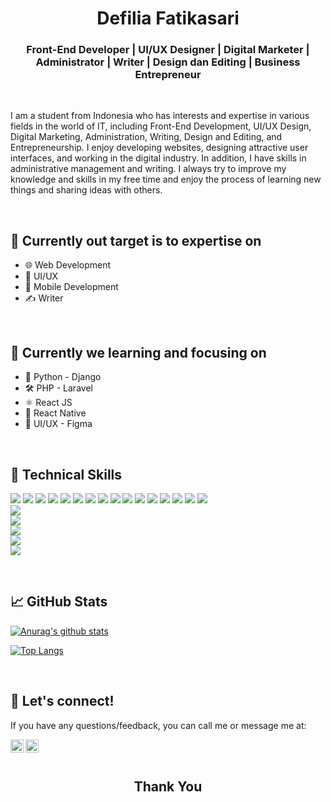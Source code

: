 <h1 align="center">Defilia Fatikasari</h1>


<h3 align="center">Front-End Developer | UI/UX Designer | Digital Marketer | Administrator | Writer | Design dan Editing | Business Entrepreneur</h3>

<br>

<p>I am a student from Indonesia who has interests and expertise in various fields in the world of IT, including Front-End Development, UI/UX Design, Digital Marketing, Administration, Writing, Design and Editing, and Entrepreneurship. I enjoy developing websites, designing attractive user interfaces, and working in the digital industry. In addition, I have skills in administrative management and writing. I always try to improve my knowledge and skills in my free time and enjoy the process of learning new things and sharing ideas with others.</p>

<br>

## 🎯 Currently out target is to expertise on
- 🌐 Web Development
- 🎨 UI/UX 
- 📱 Mobile Development
- ✍️ Writer

<br>


## 🌱 Currently we learning and focusing on
- 🐍 Python - Django
- 🛠️ PHP - Laravel
- ⚛️ React JS
- 📱 React Native
- 🎨 UI/UX - Figma

<br>

## 💼 Technical Skills
![](https://img.shields.io/badge/Code-HTML5-informational?style=flat&logo=HTML5&color=E34F26)
![](https://img.shields.io/badge/Style-CSS3-informational?style=flat&logo=CSS3&color=1572B6)
![](https://img.shields.io/badge/Style-Tailwind-informational?style=flat&logo=TailwindCSS&color=06B6D4)
![](https://img.shields.io/badge/Tools-NPM-informational?style=flat&logo=NPM&color=CB3837)
![](https://img.shields.io/badge/Tools-Git-informational?style=flat&logo=Git&color=F05032)
![](https://img.shields.io/badge/Tools-GitHub-informational?style=flat&logo=GitHub&color=181717)
![](https://img.shields.io/badge/Code-React-informational?style=flat&logo=react&color=61DAFB)
![](https://img.shields.io/badge/Code-JavaScript-informational?style=flat&logo=JavaScript&color=F7DF1E)
![](https://img.shields.io/badge/Code-TypeScript-informational?style=flat&logo=TypeScript&color=3178C6)
![](https://img.shields.io/badge/Code-Python-informational?style=flat&logo=Python&color=3776AB)
![](https://img.shields.io/badge/Code-Django-informational?style=flat&logo=Django&color=092E20)
![](https://img.shields.io/badge/Code-PHP-informational?style=flat&logo=PHP&color=777BB4)
![](https://img.shields.io/badge/Code-Laravel-informational?style=flat&logo=Laravel&color=FF2D20)
![](https://img.shields.io/badge/Design-UI/UX-informational?style=flat&logo=AdobeXD&color=FF61F6)
![](https://img.shields.io/badge/Tools-Figma-informational?style=flat&logo=Figma&color=F24E1E)
![](https://img.shields.io/badge/Tools-Microsoft_Office-informational?style=flat&logo=Microsoft&color=0078D4)  
![](https://img.shields.io/badge/Design-Canva-informational?style=flat&logo=Canva&color=00C4CC)  
![](https://img.shields.io/badge/Design-CorelDRAW-informational?style=flat&logo=CorelDRAW&color=00A97F)  
![](https://img.shields.io/badge/Editing-CapCut-informational?style=flat&logo=CapCut&color=000000)  
![](https://img.shields.io/badge/Business-Entrepreneurship-informational?style=flat&logo=Shopify&color=7AB55C)  
![](https://img.shields.io/badge/Marketing-Digital_Marketing-informational?style=flat&logo=GoogleAds&color=4285F4)


<br>

## 📈 GitHub Stats

[![Anurag's github stats](https://github-readme-stats.vercel.app/api?username=defiliafatikasari)](https://github.com/defiliafatikasari)

[![Top Langs](https://github-readme-stats.vercel.app/api/top-langs/?username=defiliafatikasari&layout=compact)](https://github.com/defiliafatikasari)

<br>
    
## 🤝 Let's connect!
If you have any questions/feedback, you can call me or message me at:

<a href="https://www.linkedin.com/in/defilia-fatikasari-760b3026b/"><img align="left" src="https://raw.githubusercontent.com/yushi1007/yushi1007/main/images/linkedin.svg" alt="Tika/Defi | LinkedIn" width="21px"/></a>
<a href="https://www.instagram.com/im_dftikasr18/"><img align="left" src="https://raw.githubusercontent.com/yushi1007/yushi1007/main/images/instagram.svg" alt="Tika/Defi | Instagram" width="21px"/></a>

<br>
<br>

<h2 align="center"> Thank You </h2>